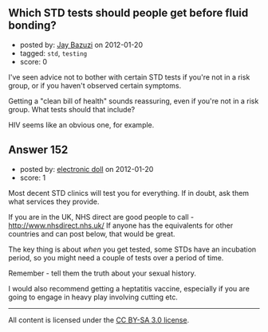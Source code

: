 ## Which STD tests should people get before fluid bonding?

- posted by: [Jay Bazuzi](https://stackexchange.com/users/-1/17-jay-bazuzi) on 2012-01-20
- tagged: `std`, `testing`
- score: 0

I've seen advice not to bother with certain STD tests if you're not in a risk group, or if you haven't observed certain symptoms. 

Getting a "clean bill of health" sounds reassuring, even if you're not in a risk group. What tests should that include?

HIV seems like an obvious one, for example.  


## Answer 152

- posted by: [electronic doll](https://stackexchange.com/users/-1/176-electronic-doll) on 2012-01-20
- score: 1

Most decent STD clinics will test you for everything.
If in doubt, ask them what services they provide.

If you are in the UK, NHS direct are good people to call - http://www.nhsdirect.nhs.uk/
If anyone has the equivalents for other countries and can post below, that would be great.

The key thing is about *when* you get tested, some STDs have an incubation period, so you might need a couple of tests over a period of time.

Remember - tell them the truth about your sexual history.

I would also recommend getting a heptatitis vaccine, especially if you are going to engage in heavy play involving cutting etc.



---

All content is licensed under the [CC BY-SA 3.0 license](https://creativecommons.org/licenses/by-sa/3.0/).
